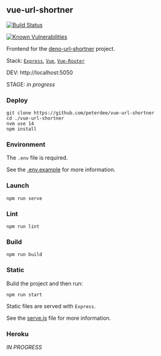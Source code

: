 ## vue-url-shortner

[![Build Status](https://travis-ci.com/peterdee/vue-url-shortner.svg?branch=stage)](https://travis-ci.com/peterdee/vue-url-shortner)

[![Known Vulnerabilities](https://snyk.io/test/github/peterdee/vue-url-shortner/badge.svg?targetFile=package.json)](https://snyk.io/test/github/peterdee/vue-url-shortner?targetFile=package.json)

Frontend for the [deno-url-shortner](https://github.com/peterdee/deno-url-shortner) project.

Stack: [`Express`](https://expressjs.com/), [`Vue`](https://vuejs.org/), [`Vue-Router`](https://router.vuejs.org/)

DEV: http://localhost:5050

STAGE: *in progress*

### Deploy

```shell script
git clone https://github.com/peterdee/vue-url-shortner
cd ./vue-url-shortner
nvm use 14
npm install
```

### Environment

The `.env` file is required.

See the [.env.example](.env.example) for more information.

### Launch

```shell script
npm run serve
```

### Lint

```shell script
npm run lint
```

### Build

```shell script
npm run build
```

### Static

Build the project and then run:

```shell script
npm run start
```

Static files are served with `Express`.

See the [serve.js](serve.js) file for more information.

### Heroku

*IN PROGRESS*
